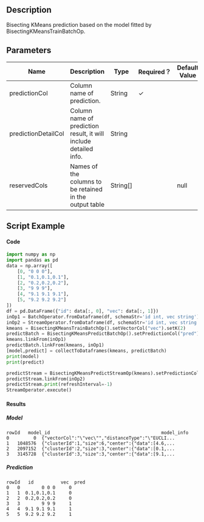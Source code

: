 ## Description
Bisecting KMeans prediction based on the model fitted by BisectingKMeansTrainBatchOp.

## Parameters
| Name | Description | Type | Required？ | Default Value |
| --- | --- | --- | --- | --- |
| predictionCol | Column name of prediction. | String | ✓ |  |
| predictionDetailCol | Column name of prediction result, it will include detailed info. | String |  |  |
| reservedCols | Names of the columns to be retained in the output table | String[] |  | null |


## Script Example
#### Code
```python
import numpy as np
import pandas as pd
data = np.array([
    [0, "0 0 0"],
    [1, "0.1,0.1,0.1"],
    [2, "0.2,0.2,0.2"],
    [3, "9 9 9"],
    [4, "9.1 9.1 9.1"],
    [5, "9.2 9.2 9.2"]
])
df = pd.DataFrame({"id": data[:, 0], "vec": data[:, 1]})
inOp1 = BatchOperator.fromDataframe(df, schemaStr='id int, vec string')
inOp2 = StreamOperator.fromDataframe(df, schemaStr='id int, vec string')
kmeans = BisectingKMeansTrainBatchOp().setVectorCol("vec").setK(2)
predictBatch = BisectingKMeansPredictBatchOp().setPredictionCol("pred")
kmeans.linkFrom(inOp1)
predictBatch.linkFrom(kmeans, inOp1)
[model,predict] = collectToDataframes(kmeans, predictBatch)
print(model)
print(predict)

predictStream = BisectingKMeansPredictStreamOp(kmeans).setPredictionCol("pred")
predictStream.linkFrom(inOp2)
predictStream.print(refreshInterval=-1)
StreamOperator.execute()
```

#### Results
##### Model
```
rowId   model_id                                         model_info
0         0  {"vectorCol":"\"vec\"","distanceType":"\"EUCLI...
1   1048576  {"clusterId":1,"size":6,"center":{"data":[4.6,...
2   2097152  {"clusterId":2,"size":3,"center":{"data":[0.1,...
3   3145728  {"clusterId":3,"size":3,"center":{"data":[9.1,...
```

##### Prediction
```
rowId   id          vec  pred
0   0        0 0 0     0
1   1  0.1,0.1,0.1     0
2   2  0.2,0.2,0.2     0
3   3        9 9 9     1
4   4  9.1 9.1 9.1     1
5   5  9.2 9.2 9.2     1
```






